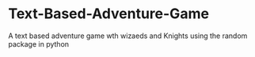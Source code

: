 # Text-Based-Adventure-Game
A text based adventure game wth wizaeds and Knights using the random package in python
